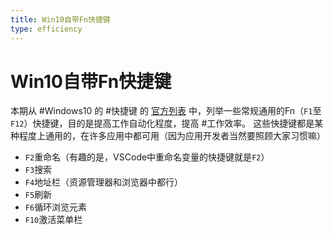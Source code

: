 ```yaml
---
title: Win10自带Fn快捷键
type: efficiency
---
```


# Win10自带Fn快捷键
本期从 #Windows10 的 #快捷键 的
[官方列表](https://support.microsoft.com/zh-cn/windows/windows-%E7%9A%84%E9%94%AE%E7%9B%98%E5%BF%AB%E6%8D%B7%E6%96%B9%E5%BC%8F-dcc61a57-8ff0-cffe-9796-cb9706c75eec#WindowsVersion=Windows_10)
中，列举一些常规通用的Fn（`F1`至`F12`）快捷键，目的是提高工作自动化程度，提高 #工作效率。
这些快捷键都是某种程度上通用的，在许多应用中都可用（因为应用开发者当然要照顾大家习惯嘛）
- `F2`重命名（有趣的是，VSCode中重命名变量的快捷键就是`F2`）
- `F3`搜索
- `F4`地址栏（资源管理器和浏览器中都行）
- `F5`刷新
- `F6`循环浏览元素
- `F10`激活菜单栏